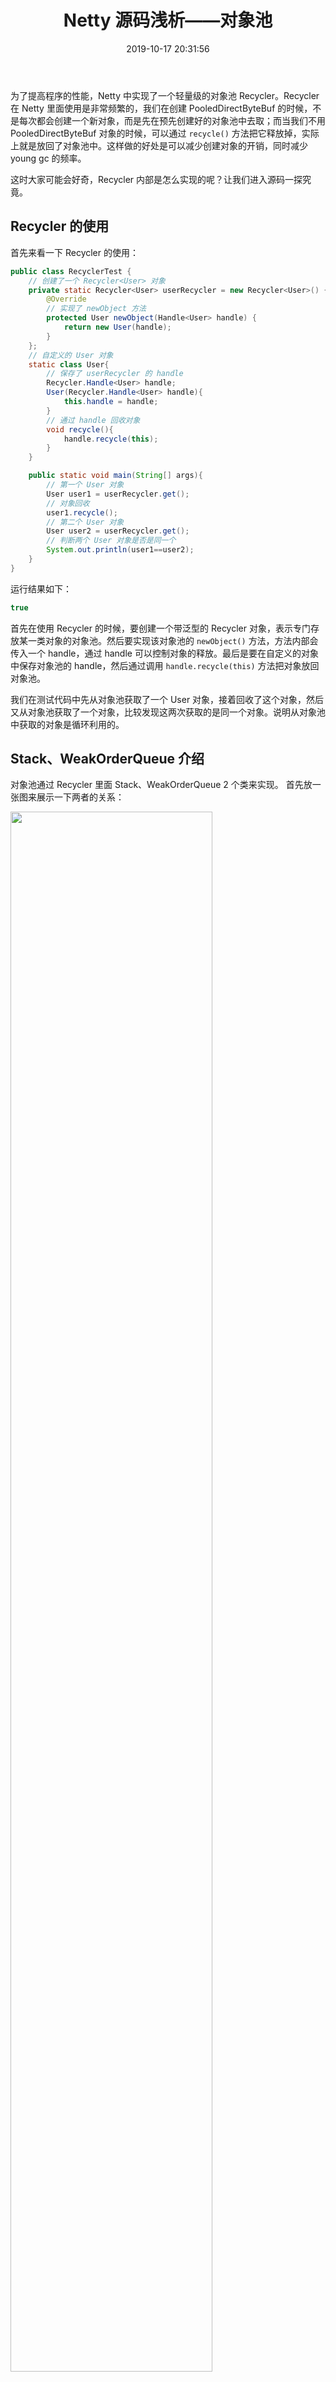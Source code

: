﻿---
title: Netty 源码浅析——对象池
tags: 
	- Netty
toc: true
date: 2019-10-17 20:31:56
---
为了提高程序的性能，Netty 中实现了一个轻量级的对象池 Recycler。Recycler 在 Netty 里面使用是非常频繁的，我们在创建 PooledDirectByteBuf 的时候，不是每次都会创建一个新对象，而是先在预先创建好的对象池中去取；而当我们不用 PooledDirectByteBuf 对象的时候，可以通过 `recycle()` 方法把它释放掉，实际上就是放回了对象池中。这样做的好处是可以减少创建对象的开销，同时减少 young gc 的频率。

这时大家可能会好奇，Recycler 内部是怎么实现的呢？让我们进入源码一探究竟。

## Recycler 的使用

首先来看一下 Recycler 的使用：
```java
public class RecyclerTest {
    // 创建了一个 Recycler<User> 对象
    private static Recycler<User> userRecycler = new Recycler<User>() {
        @Override
        // 实现了 newObject 方法
        protected User newObject(Handle<User> handle) {
            return new User(handle);
        }
    };
    // 自定义的 User 对象
    static class User{
        // 保存了 userRecycler 的 handle
        Recycler.Handle<User> handle;
        User(Recycler.Handle<User> handle){
            this.handle = handle;
        }
        // 通过 handle 回收对象
        void recycle(){
            handle.recycle(this);
        }
    }

    public static void main(String[] args){
        // 第一个 User 对象
        User user1 = userRecycler.get();
        // 对象回收
        user1.recycle();
        // 第二个 User 对象
        User user2 = userRecycler.get();
        // 判断两个 User 对象是否是同一个
        System.out.println(user1==user2);
    }
}
```
运行结果如下：
```java
true
```
首先在使用 Recycler 的时候，要创建一个带泛型的 Recycler 对象，表示专门存放某一类对象的对象池。然后要实现该对象池的 `newObject()` 方法，方法内部会传入一个 handle，通过 handle 可以控制对象的释放。最后是要在自定义的对象中保存对象池的 handle，然后通过调用 `handle.recycle(this)` 方法把对象放回对象池。

我们在测试代码中先从对象池获取了一个 User 对象，接着回收了这个对象，然后又从对象池获取了一个对象，比较发现这两次获取的是同一个对象。说明从对象池中获取的对象是循环利用的。

## Stack、WeakOrderQueue 介绍

对象池通过 Recycler 里面 Stack、WeakOrderQueue 2 个类来实现。 首先放一张图来展示一下两者的关系：

<img src="./netty源码学习笔记——对象池/recycle结构.png" width=80%>

- 每个线程都拥有自己的对象池, 该对象池结构如上图所示, Stack 作为本线程对象池的核心, 通过 FastThreadLocal 来实现每个线程的本地化。
- 本线程 thread1 回收本线程产生的对象时, 会将对象以 DefaultHandle 的形式存放在 Stack 中；其它线程 thread2 也可以回收 thread1 产生的对象，thread2 回收的对象不会立即放回 thread1 的 Stack 中，而是保存在 thread2 内部的一个 WeakOrderQueue 中。这些外部线程的 WeakOrderQueue 以链表的方式和 Stack 关联起来。
- 默认情况下一个线程最多持有 2CPU 个 WeakOrderQueue，也就是说一个线程最多可以帮 2CPU 个外部线程的对象池回收对象。可以通过修改 `io.netty.recycler.maxDelayedQueuesPerThread` 参数的值来修改一个线程最多持有的 WeakOrderQueue 的数量。
- WeakOrderQueue 内部有以 Link 来管理对象。每个 Link 存放的对象是有限的，一个 Link 最多存放 16 个对象。 如果满了则会再产生一个 Link 继续存放。
- 当前线程从对象池中拿对象时, 首先从 Stack 中获取，若没有的话，将尝试从 cursor 指向的 WeakOrderQueue 中回收一个 Link 的对象,。如果回收到了就继续从 Stack 中获取对象；如果没有回收到就创建对象。
- 一个对象池中最多存放 4K 个对象 , 可以通过 `io.netty.recycler.maxCapacity` 控制；而 Link 节点中每个 DefaultHandle 数组默认长度 16, 可以通过`io.netty.recycler.linkCapacity` 控制;

## 从线程池获取对象

通过调用 `Recycler.get()` 来完成：
```java
Recycler
public final T get() {
     // 若置为 0, 将 handle 置为 Noop_HANDLE，代表着不被回收
    if (maxCapacityPerThread == 0) {
        return newObject((Handle<T>) NOOP_HANDLE);
    }
    // 获取当前线程对应的 Stack
    Stack<T> stack = threadLocal.get();
    // 从对象池获取对象
    DefaultHandle<T> handle = stack.pop();
    // 若对象池中没有对象,则调用子类的 newObject 方法创建新的对象
    if (handle == null) {
        handle = stack.newHandle();
        handle.value = newObject(handle);
    }
    return (T) handle.value;
}
```
首先获取本线程对应的唯一 Stack, 从该 Stack 中获取对象。若 Stack 中没有对象, 则主动调用 newObject 产生一个对象。同时完成了 handle 与对象、Stack 的绑定。

我们接下来看如何通过 `stack.pop()` 来从对象池中获取对象：
```java
Recycler.Stack
DefaultHandle<T> pop() {
    // 统计着 elements 中存放的对象个数，同时是指向栈顶+1的指针
    int size = this.size;
   //若 elements 没有可用对象
    if (size == 0) {
        // 就尝试从别的线程帮着回收的对象中转移一些到 elements 中, 也就是从 WeakOrderQueue 中转移一些数据出来
        if (!scavenge()) {
            return null;
        }
        size = this.size;
    }
    size --;
    // 将栈顶元素出栈
    DefaultHandle ret = elements[size];
    elements[size] = null;
    //...
    return ret;
}
```
如果 Stack 中有对象，就直接从 Stack 中获取；如果 Stack 中没有对象，就尝试从别的线程帮着回收的对象中转移一些到 Stack。从 Stack 中获取对象的方式很简单，就是将栈顶元素出栈，然后将指针减一。关键是 `scavenge()` 的逻辑，这个方法会从 WeakOrderQueue 中回收一些对象：
```java
Recycler.Stack
boolean scavenge() {
    //尝试从 WeakOrderQueue 中转移数据到 Stack 中
    if (scavengeSome()) {
        return true;
    }
    // 如果转移失败，会把 cursor 指针重置到 head 节点
    prev = null;
    cursor = head;
    return false;
}
Recycler.Stack
boolean scavengeSome() {
     // cursor 指针指向上一次对 WeakorderQueueu 列表的浏览位置，每一次都从上一次的位置继续，这是一种 FIFO 的处理策略
    WeakOrderQueue prev;
    WeakOrderQueue cursor = this.cursor;
    // 若游标为 null, 则是第一次从 WeakorderQueueu 链中获取元素
    if (cursor == null) {
        prev = null;
        cursor = head;
        // 若不存在任何 WeakorderQueueu，退出
        if (cursor == null) {
            return false;
        }
    } else {
        prev = this.prev;
    }
    boolean success = false;
    // 循环的不停地从 WeakOrderQueue 中找到一个可用的 Link
    do {
        // 从 WeakOrderQueue 中转移数据到 Stack 中，转移成功则跳出
        if (cursor.transfer(this)) {
            success = true;
            break;
        }
        WeakOrderQueue next = cursor.next;
        // 如果当前处理的 WeakOrderQueue 所在的线程已经消亡，则尽可能的提取里面的数据，之后从列表中删除这个 WeakOrderQueue。
        // 注意 owner 使用 WeakReference<Thread> 定义, 当线程消亡后, 通过 cursor.owner.get() 自然变为 null
        if (cursor.owner.get() == null) {
            // 如果消亡的线程还有数据，
            if (cursor.hasFinalData()) {
                for (;;) {
                    // 尽量将该线程对应的 WeakOrderQueue 里面 Link 对应的对象迁移到 Stack 中
                    if (cursor.transfer(this)) {
                        success = true;
                    } else {
                        break;
                    }
                }
            }
           // 将消亡的那个 WeakOrderQueue 从链中去掉
            if (prev != null) {
                prev.setNext(next);
            }
        } else {
            prev = cursor;
        }
        // 将游标指向下一个 WeakOrderQueue
        cursor = next;
    } while (cursor != null && !success);
    this.prev = prev;
    this.cursor = cursor;
    return success;
}
```
这里 Netty 会尝试从 cursor 指向的 WeakOrderQueue 中获取对象转移到 Stack，如果获取到了就退出；如果获取不到就将 cursor 移到下一个 WeakOrderQueue，直到找到可回收的对象为止。

而在移动 cursor 之前，Netty 会检查之前 WeakOrderQueue 所在的线程已经消亡。因为获取不到对象可能是因为当前 WeakOrderQueue 没有对象，也有可能是 WeakOrderQueue 所在的线程已经消亡。而如果 WeakOrderQueue 所在的线程已经消亡，Netty 会尽量将其中的对象转移到 Stack 中。

我们先来看一下 WeakOrderQueue 中有对象且线程没有消亡的情况下，Netty 是怎么回收对象的：
```java
WeakOrderQueue
boolean transfer(Stack<?> dst) {
    Link head = this.head.link;
    // WeakOrderQueue中整个Link链为空, 则直接退出
    if (head == null) {
        return false;
    }
    // 说明 head 已经被读取完了，需要将 head 指向下一个 Link
    if (head.readIndex == LINK_CAPACITY) {
        if (head.next == null) {
            return false;
        }
        this.head.link = head = head.next;
    }
    // 获取当前 Link 可读的下标
    final int srcStart = head.readIndex;
    // 获取当前 Link 可写的下标
    int srcEnd = head.get();
    // 总共可读长度
    final int srcSize = srcEnd - srcStart;
    if (srcSize == 0) {
        return false;
    }
    // 获取 Stack 的栈顶位置
    final int dstSize = dst.size;
    // 计算回收后 Stack 的栈顶位置
    final int expectedCapacity = dstSize + srcSize;
    // 如果回收后会超过 Stack 当前容量
    if (expectedCapacity > dst.elements.length) {
        // 将 Stack 扩容
        final int actualCapacity = dst.increaseCapacity(expectedCapacity);
        srcEnd = min(srcStart + actualCapacity - dstSize, srcEnd);
    }

    if (srcStart != srcEnd) {
        final DefaultHandle[] srcElems = head.elements;
        final DefaultHandle[] dstElems = dst.elements;
        int newDstSize = dstSize;
        // 每个元素都开始从源迁移到目的地
        for (int i = srcStart; i < srcEnd; i++) {
            DefaultHandle element = srcElems[i];
            if (element.recycleId == 0) {
                element.recycleId = element.lastRecycledId;
            } else if (element.recycleId != element.lastRecycledId) {
                throw new IllegalStateException("recycled already");
            }
            srcElems[i] = null;
            // 为了防止 Stack 扩张太快, 实际每 8 个初次回收的对象中只回收 1 个，7 个都被丢弃了
            if (dst.dropHandle(element)) {
                // Drop the object.
                continue;
            }
            element.stack = dst;
            dstElems[newDstSize ++] = element;
        }

        if (srcEnd == LINK_CAPACITY && head.next != null) {
            // Add capacity back as the Link is GCed.
            this.head.reclaimSpace(LINK_CAPACITY);
            this.head.link = head.next;
        }

        head.readIndex = srcEnd;
        if (dst.size == newDstSize) {
            return false;
        }
        dst.size = newDstSize;
        return true;
    } else {
        // The destination stack is full already.
        return false;
    }
}
```
每次回收时 Netty 会回收一个 Link 的对象。一个 Link 内部有两个指针，读指针和写指针，读指针指向上次回收的位置，而写指针指向 Link 的尾端，这两个指针中间的对象就是可回收对象。Netty 会先统计出 Link 内部可回收对象的数量，如果超出 Stack 剩余容量，会先把 Stack 扩容。然后依次将对象从 Link 转移到 Stack。转移的时候为了防止 Stack 扩张太快，Netty 会谨慎地回收从未被回收过的对象，具体来说，每 8 个从未被回收过的对象中只会选择一个进行回收。这主要是为了防止应用程序因为某些原因创建了大量一次性对象而使对象池过度扩张。

回到上层逻辑，如果 WeakOrderQueue 对应的线程消亡了，Netty 会尽量将该 WeakOrderQueue 里面的对象迁移到 Stack 中，我们看看这是怎么实现的：
```java
            // 如果消亡的线程还有数据
            if (cursor.hasFinalData()) {
                for (;;) {
                    // 尽量将该线程对应的 WeakOrderQueue 里面 Link 对应的对象迁移到 Stack 中
                    if (cursor.transfer(this)) {
                        success = true;
                    } else {
                        break;
                    }
                }
            }
```
当判断消亡的线程内还有数据时，Netty 会通过一个 for 循环不断调用 `transfer()` 方法，这个方法我们刚才分析过，内部会回收一个 Link 的对象。所以在 for 循环中 Netty 会不断回收 WeakOrderQueue 中 Link 链上的所有 Link，直到某次回收失败。

那么是如何判断消亡的线程内还有数据呢？答案很简单，只要看 WeakOrderQueue 中 tail 节点的 Link 的读指针是不是指向 Link 的末端就行：
```java
boolean hasFinalData() {
    return tail.readIndex != tail.get();
}
```
当尾 Link 的读指针指向末尾的时候，说明尾 Link 内的数据已经被回收完了；而如果尾 Link 内的数据被回收完了，那整个 WeakOrderQueue 内部的数据也被回收完了。

到此，从线程池获取对象的逻辑就结束了。

## 向对象池中存放对象

调用 `handle.recycle()` 可以向对象池中存放对象：
```java
DefaultHandle
public void recycle(Object object) {
    // 有效性检验
    if (object != value) {
        throw new IllegalArgumentException("object does not belong to handle");
    }
    Stack<?> stack = this.stack;
    if (lastRecycledId != recycleId || stack == null) {
        throw new IllegalStateException("recycled already");
    }

    // 向 Stack 存放对象
    stack.push(this);
}
```
在一些有效性检验之后，最终会调用 `stack.push()` 往 Stack 中存放对象：
```java
Recycler.Stack
void push(DefaultHandle<?> item) {
    Thread currentThread = Thread.currentThread();
    // 如果是本线程回收
    if (threadRef.get() == currentThread) {
        // 存放到 Stack 中
        pushNow(item);
    } else {
        // 如果是外部线程回收，存放到 WeakOrderQueue 中
        pushLater(item, currentThread);
    }
}
```
如果是本线程回收的对象，直接放进 Stack 中；如果是外部线程回收的对象，就存放到外部线程的 WeakOrderQueue 中。

我们先来看本线程回收的逻辑：
```java
Recycler.Stack
private void pushNow(DefaultHandle<?> item) {
    // 检验有效性
    if ((item.recycleId | item.lastRecycledId) != 0) {
        throw new IllegalStateException("recycled already");
    }
    item.recycleId = item.lastRecycledId = OWN_THREAD_ID;
    // 指向栈顶
    int size = this.size;
    // 如果超过 Stack 最大容量直接丢弃；
    // 如果是初次回收的对象会丢弃 7/8
    if (size >= maxCapacity || dropHandle(item)) {
        // Hit the maximum capacity or should drop - drop the possibly youngest object.
        return;
    }
    // 如果对象池已满则扩容，扩展为当前 2 倍大小
    if (size == elements.length) {
        elements = Arrays.copyOf(elements, min(size << 1, maxCapacity));
    }

    elements[size] = item;
    this.size = size + 1;
}
```
本线程回收的对象最后会进入 Stack 中，Stack 内部是一个数组，通过栈顶指针控制，对象最后会放入栈顶指针指向的位置。如果超过了对象池最大大小，对象会被直接丢弃；如果超过了当前对象池大小，对象池会扩容。另外本线程回收时和从 WeakOrderQueue 转移对象一样，会对初次回收的对象做检查，丢弃其中的 7/8，这同样是为了防止 Stack 扩张过快。

回到上层逻辑，除了本线程回收外，Netty 的对象池还允许外部线程回收，回收的对象不会直接放入 Stack 中，而是放在外部线程的 WeakOrderQueue 中：
```java
Recycler.Stack
private void pushLater(DefaultHandle<?> item, Thread thread) {
    // DELAYED_RECYCLED 里存放了当前线程帮所有外部 Stack 回收的 WeakOrderQueue 的映射关系
    Map<Stack<?>, WeakOrderQueue> delayedRecycled = DELAYED_RECYCLED.get();
    // 获取当前 Stack 对应的 WeakOrderQueue
    WeakOrderQueue queue = delayedRecycled.get(this);
    // 如果没有获取到 WeakOrderQueue，说明当前线程第一次帮该 Stack 回收对象
    if (queue == null) {
        // 每个线程最多能帮 maxDelayedQueues（2CPU）个外部 Stack 回收对象，超过数量回收失败
        if (delayedRecycled.size() >= maxDelayedQueues) {
            // Add a dummy queue so we know we should drop the object
            // 插入一个特殊的 WeakOrderQueue，下次回收时看到 WeakOrderQueue.DUMMY 就说明该线程无法帮该 Stack 回收
            delayedRecycled.put(this, WeakOrderQueue.DUMMY);
            return;
        }
        // Check if we already reached the maximum number of delayed queues and if we can allocate at all.
        // 别的线程最多帮这个 Stack 回收 2K 个对象，检查是否超过数量，如果没有超过，就向这个 Stack 头插法新建 WeakOrderQueue 对象
        if ((queue = WeakOrderQueue.allocate(this, thread)) == null) {
            // drop object
            return;
        }
        delayedRecycled.put(this, queue);
    // 看到 WeakOrderQueue.DUMMY 就说明该线程无法帮该 Stack 回收，直接返回
    } else if (queue == WeakOrderQueue.DUMMY) {
        // drop object
        return;
    }
    // 向 WeakOrderQueue 对应的 Link 存放对象
    queue.add(item);
}
```

每个线程内部都维护着一个 DELAYED_RECYCLED 的线程私有变量，这是一个 Map 记录着当前线程帮所有外部 Stack 回收的 WeakOrderQueue 的映射关系。回收时线程会先从 Map 中获取当前 Stack 对应的 WeakOrderQueue，如果获取到了就直接存放对象；如果没有获取到，会尝试创建一个 WeakOrderQueue。但 WeakOrderQueue 不能无限创建，它受到以下条件约束：1）本线程最多能创建的 WeakOrderQueue 数量，默认是 2CPU 个，也就是说一个线程最多帮 2CPU 个外部 Stack 回收对象；2）该 Stack 可以存放在外部线程的最大对象数，默认是 2K，也就是说，一个 Stack 最多能在外部线程存放 2K 个对象。超过这两条限制，当前线程将无法创建 WeakOrderQueue。

如果可以回收，线程会调用 `weakOrderQueue.add()` 方法存放对象：

```java
Recycler.WeakOrderQueue
void add(DefaultHandle<?> handle) {
    handle.lastRecycledId = id;
    // 获取尾 Link
    Link tail = this.tail;
    int writeIndex;
    // 若尾 Link 已经写满了，那么我们再新建一个 Link 存放对象
    if ((writeIndex = tail.get()) == LINK_CAPACITY) {
        // 新建 Link 之前要判断是否超过了对应 Stack 可以存放在外部线程的最大对象数
        if (!reserveSpace(availableSharedCapacity, LINK_CAPACITY)) {
            // Drop it.
            return;
        }
        // We allocate a Link so reserve the space
        this.tail = tail = tail.next = new Link();
        writeIndex = tail.get();
    }
    // 存放对象
    tail.elements[writeIndex] = handle;
    // 将对象指向的 Stack 置为 null，标记这是一个存放在外部的对象
    handle.stack = null;
    // we lazy set to ensure that setting stack to null appears before we unnull it in the owning thread;
    // this also means we guarantee visibility of an element in the queue if we see the index updated
    // 将 tail 内部的对象数量+1。
    // 为了和 handle.stack 保持一致，这里 tail 这个 AtomicInteger 变量会调用 lazySet 修改数值。因为 handle.stack 并不是一个 volatile 变量。
    // （基础知识：AtomicInteger.set 会刷新缓存行，而 AtomicInteger.lazySet 不会）
    tail.lazySet(writeIndex + 1);  //https://github.com/netty/netty/issues/8215
}
```
向 WeakOrderQueue 对应的 Link 存放对象时，会先获取该 WeakOrderQueue 的尾 Link，如果尾 Link 没有放满，就放到尾 Link 中；如果尾 Link 放满了，就创建一个 Link 再放。新建 Link 时会判断是否超过了对应 Stack 可以存放在外部线程的最大对象数，如果超过了就直接返回。

到此，向对象池中存放对象的逻辑就结束了。

## 总结

对象池是 Netty 中重要的组成部分，但也可以独立于 Netty 使用。和前几章一样，我们以 tips 的形式总结一下对象池的要点：
- 对象池有两部分组成：由当前线程保存的 Stack 和在其它线程中的 weakOrderQueue
- Stack 底层是一个数组，通过一个栈顶指针实现栈的功能；weakOrderQueue 内部是一个 Link 数组，每个 Link 可以存放 16 个对象
- 每次获取对象时，先从 Stack 中找，Stack 中没有对象，则从 weakOrderQueue 中转移一个 Link 的对象到 Stack 中，再返回给用户
- 回收对象时，如果是由 Stack 所在线程回收，则对象直接存入 Stack；如果是由外部线程回收，则把对象放在外部线程中和 Stack 关联的 weakOrderQueue 中，等需要时再转移到 Stack 中
- 从 weakOrderQueue 中转移对象时，如果 weakOrderQueue 关联的线程已经消亡，会把 weakOrderQueue 中的所有对象转移到 Stack 中
- 在不超出最大容量的情况下，Stack 的容量不够时会扩容，扩容是一个单向的过程，扩容后不会缩容，因此 Stack 会谨慎回收那些还没被回收过的新对象，具体是每 8 个回收一个，防止大量的一次性对象让 Stack 扩张过快

## 参考资料
[Netty对象回收池Recycler原理详解](https://kkewwei.github.io/elasticsearch_learning/2019/01/16/Netty%E5%AF%B9%E8%B1%A1%E5%9B%9E%E6%94%B6%E6%B1%A0Recycler%E5%8E%9F%E7%90%86%E8%AF%A6%E8%A7%A3/)
